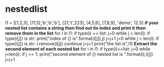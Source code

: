 # nestedlist
l1 = [[1,2,3],
      [11,12,'b','b','b'],
      [21,'t',223],
      [4,5,6],
      [7,8,9],
      'demo',
      12.5]
**if your nested list contains a string then find out its index and print it then remove them in the list**
for i in l1:
    if type(i) == list:
        j=0
        while j < len(i):
            if type(i[j]) is str:
                print("index of {} is".format(i[j]),j)
            j=j+1
        j=0
        while j < len(i):
            if type(i[j]) is str:
                i.remove(i[j])
                continue
            j=j+1
print("the list is",l1)
**Extract the second element of each nested list**
for i in l1:
    if type(i)==list:
        j=0
        while j<len(i):
            if j == 1:
                print("second element of {} nested list is ".format(i),i[j])
            j=j+1
